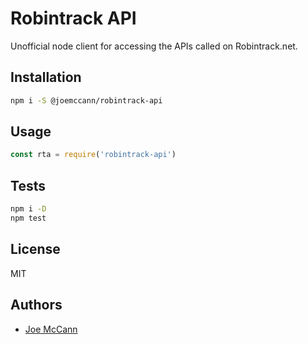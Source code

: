 # Robintrack API

Unofficial node client for accessing the APIs called on Robintrack.net.

## Installation

```sh
npm i -S @joemccann/robintrack-api
```

## Usage

```js
const rta = require('robintrack-api')
```

## Tests

```sh
npm i -D
npm test
```

## License

MIT

## Authors

- [Joe McCann](https://twitter.com/joemccann)
